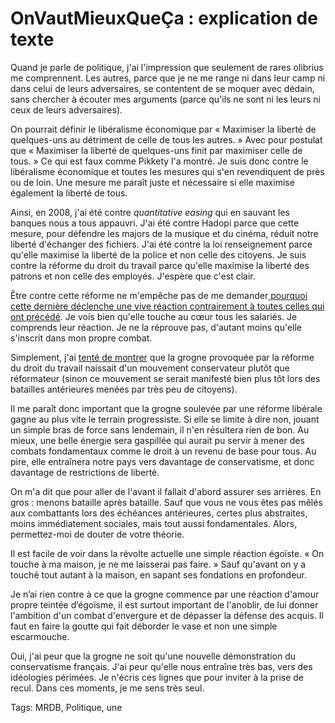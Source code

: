 # OnVautMieuxQueÇa : explication de texte

Quand je parle de politique, j'ai l'impression que seulement de rares olibrius me comprennent. Les autres, parce que je ne me range ni dans leur camp ni dans celui de leurs adversaires, se contentent de se moquer avec dédain, sans chercher à écouter mes arguments (parce qu'ils ne sont ni les leurs ni ceux de leurs adversaires).

On pourrait définir le libéralisme économique par « Maximiser la liberté de quelques-uns au détriment de celle de tous les autres. » Avec pour postulat que « Maximiser la liberté de quelques-uns finit par maximiser celle de tous. » Ce qui est faux comme Pikkety l'a montré. Je suis donc contre le libéralisme économique et toutes les mesures qui s'en revendiquent de près ou de loin. Une mesure me paraît juste et nécessaire si elle maximise également la liberté de tous.

Ainsi, en 2008, j'ai été contre *quantitative easing* qui en sauvant les banques nous a tous appauvri. J'ai été contre Hadopi parce que cette mesure, pour défendre les majors de la musique et du cinéma, réduit notre liberté d'échanger des fichiers. J'ai été contre la loi renseignement parce qu'elle maximise la liberté de la police et non celle des citoyens. Je suis contre la réforme du droit du travail parce qu'elle maximise la liberté des patrons et non celle des employés. J'espère que c'est clair.

Être contre cette réforme ne m'empêche pas de me demander[ pourquoi cette dernière déclenche une vive réaction contrairement à toutes celles qui ont précédé](http://tcrouzet.com/2016/02/28/quest-ce-qui-cloche-avec-nous-autres-francais/). Je vois bien qu'elle touche au cœur tous les salariés. Je comprends leur réaction. Je ne la réprouve pas, d'autant moins qu'elle s'inscrit dans mon propre combat.

Simplement, j'ai [tenté de montrer](http://tcrouzet.com/2016/02/28/quest-ce-qui-cloche-avec-nous-autres-francais/) que la grogne provoquée par la réforme du droit du travail naissait d'un mouvement conservateur plutôt que réformateur (sinon ce mouvement se serait manifesté bien plus tôt lors des batailles antérieures menées par très peu de citoyens).

Il me paraît donc important que la grogne soulevée par une réforme libérale gagne au plus vite le terrain progressiste. Si elle se limite à dire non, jouant un simple bras de force sans lendemain, il n'en résultera rien de bon. Au mieux, une belle énergie sera gaspillée qui aurait pu servir à mener des combats fondamentaux comme le droit à un revenu de base pour tous. Au pire, elle entraînera notre pays vers davantage de conservatisme, et donc davantage de restrictions de liberté.

On m'a dit que pour aller de l'avant il fallait d'abord assurer ses arrières. En gros : menons bataille après bataille. Sauf que vous ne vous êtes pas mêlés aux combattants lors des échéances antérieures, certes plus abstraites, moins immédiatement sociales, mais tout aussi fondamentales. Alors, permettez-moi de douter de votre théorie.

Il est facile de voir dans la révolte actuelle une simple réaction égoïste. « On touche à ma maison, je ne me laisserai pas faire. » Sauf qu'avant on y a touché tout autant à la maison, en sapant ses fondations en profondeur.

Je n’ai rien contre à ce que la grogne commence par une réaction d'amour propre teintée d’égoïsme, il est surtout important de l'anoblir, de lui donner l'ambition d'un combat d'envergure et de dépasser la défense des acquis. Il faut en faire la goutte qui fait déborder le vase et non une simple escarmouche.

Oui, j'ai peur que la grogne ne soit qu'une nouvelle démonstration du conservatisme français. J'ai peur qu'elle nous entraîne très bas, vers des idéologies périmées. Je n'écris ces lignes que pour inviter à la prise de recul. Dans ces moments, je me sens très seul.

Tags: MRDB, Politique, une